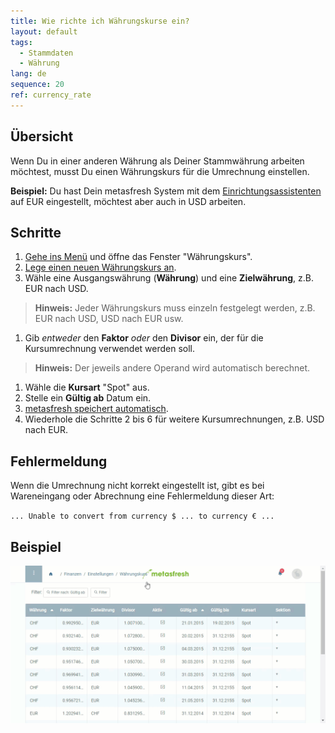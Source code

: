 ```yaml
---
title: Wie richte ich Währungskurse ein?
layout: default
tags:
  - Stammdaten
  - Währung
lang: de
sequence: 20
ref: currency_rate
---
```

## Übersicht

Wenn Du in einer anderen Währung als Deiner Stammwährung arbeiten möchtest, musst Du einen Währungskurs für die Umrechnung einstellen.

**Beispiel:** Du hast Dein metasfresh System mit dem [Einrichtungsassistenten](Ersteinrichtung) auf EUR eingestellt, möchtest aber auch in USD arbeiten.

## Schritte

1. [Gehe ins Menü](Menu) und öffne das Fenster "Währungskurs".
1. [Lege einen neuen Währungskurs an](Neuer_Datensatz_Fenster_Webui).
1. Wähle eine Ausgangswährung (**Währung**) und eine **Zielwährung**, z.B. EUR nach USD.
 >**Hinweis:** Jeder Währungskurs muss einzeln festgelegt werden, z.B. EUR nach USD, USD nach EUR usw.

1. Gib *entweder* den **Faktor** *oder* den **Divisor** ein, der für die Kursumrechnung verwendet werden soll.
 >**Hinweis:** Der jeweils andere Operand wird automatisch berechnet.

1. Wähle die **Kursart** "Spot" aus.
1. Stelle ein **Gültig ab** Datum ein.
1. [metasfresh speichert automatisch](Speicheranzeige).
1. Wiederhole die Schritte 2 bis 6 für weitere Kursumrechnungen, z.B. USD nach EUR.

## Fehlermeldung

Wenn die Umrechnung nicht korrekt eingestellt ist, gibt es bei Wareneingang oder Abrechnung eine Fehlermeldung dieser Art:

`... Unable to convert from currency $ ... to currency € ...`

## Beispiel
![](assets/Waehrungskurs_walkthrough.gif)

